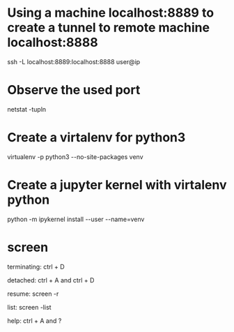 # Using a machine localhost:8889 to create a tunnel to remote machine localhost:8888
ssh -L localhost:8889:localhost:8888 user@ip

# Observe the used port
netstat -tupln 

# Create a virtalenv for python3
virtualenv -p python3 --no-site-packages venv

# Create a jupyter kernel with virtalenv python
python -m ipykernel install --user --name=venv

# screen
terminating: ctrl + D

detached: ctrl + A and ctrl + D

resume: screen -r

list: screen -list

help: ctrl + A and ?

